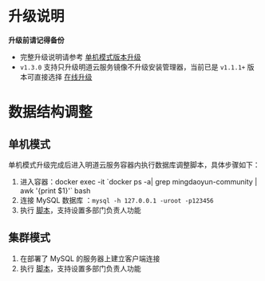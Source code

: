 # 升级说明

**升级前请记得备份**

- 完整升级说明请参考 [单机模式版本升级](https://github.com/mingdaocom/private-deployment/wiki/%E5%8D%95%E6%9C%BA%E6%A8%A1%E5%BC%8F%E7%89%88%E6%9C%AC%E5%8D%87%E7%BA%A7
)
- `v1.3.0` 支持只升级明道云服务镜像不升级安装管理器，当前已是 `v1.1.1+` 版本可直接选择 [在线升级](https://github.com/mingdaocom/private-deployment/wiki/%E5%8D%95%E6%9C%BA%E6%A8%A1%E5%BC%8F%E7%89%88%E6%9C%AC%E5%8D%87%E7%BA%A7#%E5%9C%A8%E7%BA%BF%E5%8D%87%E7%BA%A7)


# 数据结构调整


## 单机模式

单机模式升级完成后进入明道云服务容器内执行数据库调整脚本，具体步骤如下：

1. 进入容器：docker exec -it  \`docker ps -a| grep mingdaoyun-community | awk '{print $1}'\` bash
2. 连接 MySQL 数据库 ：`mysql -h 127.0.0.1 -uroot -p123456` 
3. 执行 [脚本](https://github.com/mingdaocom/private-deployment/tree/master/doc/upgrade/v1.3.0/db/mysql/DDL.sql)，支持设置多部门负责人功能

## 集群模式

1. 在部署了 MySQL 的服务器上建立客户端连接
2. 执行 [脚本](https://github.com/mingdaocom/private-deployment/tree/master/doc/upgrade/v1.3.0/db/mysql/DDL.sql)，支持设置多部门负责人功能


